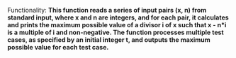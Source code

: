 Functionality: **This function reads a series of input pairs (x, n) from standard input, where x and n are integers, and for each pair, it calculates and prints the maximum possible value of a divisor i of x such that x - n*i is a multiple of i and non-negative. The function processes multiple test cases, as specified by an initial integer t, and outputs the maximum possible value for each test case.**